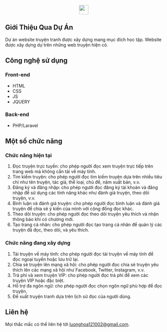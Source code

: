 
<p align="center">
<a href="https://viewer.diagrams.net/?tags=%7B%7D&highlight=0000ff&layers=1&nav=1&title=csdl_web_comics.drawio#R7Z1bc5s6EMc%2FTR5zxtwS%2B7FxejkzSdNp2mlzXjIKKIYTQD4gx3Y%2F%2FREX%2BcLSBAebxZ2dyUwiIYiQfoLVf1fixBpHi48Jm%2FrXwuPhiTnwFifW5YlpmoPBUP3KcpZFzpnjFBmTJPCKLGOdcRv84mXmoMydBR5PtwpKIUIZTLczXRHH3JVbeSxJxHy72KMIt%2F%2FrlE04yLh1WQhzfwSe9IvcoTNY53%2FiwcTX%2F9kYlEcipguXGanPPDHfyLLen1jjRAhZ%2FBUtxjzMGk%2B3S3Heh98cXVUs4bFscsKvU%2Fe%2F7%2B6N%2F%2BnmbPjpw%2Beb8e3dr9PyKs8snJU3POFxohq8qLJc6nZI50EUslilLh5FLG%2FLIwOVdv0g9K7YUsyyeqSSuU86deGLJPilyrNQHTJUhjqcyLKbrcFWidvszPKaqgqqzBd9c0Yl65ottgpesVTq2ogwZNM0eMjrl50YsWQSxBdCShGVheZ%2BIPntlLlZmbkiN6uIjHQlYdPqduKJ5IuNrLKpP3IRcZksVZHy6Klhlf1egn9eJudrigy7zPM3CDJ1Jkt1h%2BhrrztX%2FVH27w59bYK%2BVsWr%2FaxuT%2BbdlIgnPhahSFR%2BLIqOD8KwksXCYBKrZMgfs9Oy9gnU4HlXZkeB52VXvkhVWwfx5Covdmmvc76Wd55lCXX6Y5iPEV%2BdyNUVLqYiiGXeEs6F%2BlFtMx785Zw4qq5jlTbWafWTFU%2FkWMSq%2BizI%2B44rMuY8o%2BMiEZJJ9rDidmcIXhxBr5NRgmA1BME6FAcW4CBmEScSOifhDJsEG5CQhrMJkdA5CSNsEhz4bkjvp7OHMHAJh85xMExsHgz4klBmuJsEUxmImJDoHgkHHQloP7oJZ5J790wSEd0TMUQnAs4eZ1OPiMAiYiWa4BEBLUrXZ1PJE1IU2ioKTkVQsJxmnb1SHvbf2zVWIykK7ce93RiNvkgKxhkggTQFHBbQRQXjHLBAqgIOC%2BiygjGEbwjSFfCA6IGwMAJEkLCAywS%2BsjCAswYRBe49WZMoQKALC2YNECQ1ISKBryyYpDX1DAkbHYkaQTp7bZDU1FZqsnQQ045S0%2Bq8%2Ffc19EeRcdB%2B2K%2BG0PFITSaUmElqwmEBXWoyoQBNUhMOC%2BhSE9QV2Eyq9zPB0D0M%2BDJTje4YTe6nWUw28dA9D%2BgSkwkdVCREYxKBrzFBNxUJ0ahM9EBkgq8N0h1RkcAXmaBdSbojKhJNF1Idbv0M9E4EEZvQornWuqOj%2B1GLTU1nlSsDc%2F%2BdDf0OJDy2H%2FerMXQ8wqMF3Q0kPOKwgC48WtAdQdoCDgvowqP125h3il9BIQJffbShhVgENOWbK5CZ2NJMPK9YiU2NRPNg%2FU1G4iGGvn18RqINjcR8zNOrAIUHdEPRhoYihbbi8YBuLNpQYZ6ltDqyvU1gVEPWmjqY7INJRzaUjmnU72HUDxuz0RerwIHzAZKOcFhAtwgc6HfmEQtCgqF7GNDNAQdOF6YsTecioRcFAg%2F4ytEZfFOkqu7EQvcsoMesOXDu%2BBAk0vfYkoBAAAI9ZM2BngbmeWpGBqePxMPBecAPV3OgmMCeVdskhAMCDl2Gqo2H8p%2F5Z9d2npdf7obf5Ycfd27NXt7TRDwHHjkisZDoMlStFoma6UWJBPGAoUNh8wAtyoRHPHpQjwipup3C3jGoQJcnoSJFa2MwgcDXKOFqKVoHgYoEvlIJl1rTOghMJGx0rfIcWhMABO5NuPZdqxYI5PIrD1m2wu79%2Bkjh4S581Ia53X489t5ln3FSyfdfFS3fxDWLl3k%2FzGKPe2Uv8EUgf%2BpT1N93Wb7q0SJ1udgodrnUiVi1ws%2FNxMZZWXJ9Wp7S58EuLWdeqZglLn%2Bpl8sWU1P0CX8JB73dSdZ8L8Kw2fmDms5fZSZ5sz%2FzrQrXIVH%2Bjy%2FZiDlZ7whTjbkbVagq7r08aw0WuJBduZBZvVDRNuBCOaGrG28BLdTQXoRWPQl8MRExC9sCqxEdvAVRYzdEV98aG4CnsMcf2SyUYAT9O4um%2BqbLx3IL0M2moPeMc7MSRmLq996unFvG9oW6xhxacGjP5m0Yn7h0%2FVfIrGHxrQ%2Frt7wY3s692fQBr%2BnoDfh%2FzgMezmY7esAfgvo2Zs2O74y3U6%2B%2FA%2FAq9XqpDFG%2Fd%2BqhK%2BiRJc8iUZMTCi6t57p5cOmo0rlNddzDrTg5p9jSQ0zDz48vtlRHJdAKg17wgK7dDms2Sk7JBYyEA7puO6yR8kUU8ayhySzY8zbJ%2BN%2F4Htb48mjgtx74q1F0RHYBnBHk3U4sdM4Cvk1Qs4kZ2QRYOKDbBCPoAylu896NJEGBAgX%2B0pMRTSR7BQT6%2BpORCYGgKCBMJNBXoIxgyAdFAWEigb8IZQQDwwAIx%2BVpPo5QotKkf9Xnpm1%2F8rnt2%2Bc22tHT3J78iMXeTQ5pLrHVHaAB8dqAGJET%2BlADAkpOR%2F4qeGMoRU%2BDjjQOvSHfqQTJ2dXvBx4N%2BVBgO3LyOwxW7YD8Yd%2FI%2F2Oe%2BasG%2BTPi7VpGme4yXDowdXQsQG%2Bwr8Bq22%2BMrq5%2BJ6IaZ7U%2F6O2%2F05EZO97zj9vwaTG%2F4oNvVs1Ke%2BZFAVw9Sw71hmpGefTUsCod21zx2oO%2BUdvXUAQlPXwnCl4cQb30p9fWGCqftIUjCgldetNrawy9p7SBIw4KXXrSa2sMtW%2FavhGNhk5d6LVVrvkGNe3HhQRDl%2B7z%2BipDy5E228GmoksPen2VoR1Jm%2B3gAdGp%2F7y%2ByjWfD6MoG0QiutzHsb7KtNVOv4g44DaOKpkIITflSXVf%2FrXweFbifw%3D%3D"><img src="https://th.bing.com/th?id=ODLS.b5dba3be-fad8-4c10-b6a3-b5b0ac8e171d&w=18&h=18&o=6&pid=1.2" width="30" /></a>
</p>

## Giới Thiệu Qua Dự Án

Dự án website truyện tranh được xây dựng mang mục đích học tập. Website được xây dựng dự trên những web truyện hiện có.

## Công nghệ sử dụng
### Front-end
- HTML
- CSS
- JS
- JQUERY
### Back-end
- PHP/Laravel


## Một số chức năng 
### Chức năng hiện tại
1. Đọc truyện trực tuyến: cho phép người đọc xem truyện trực tiếp trên trang web mà không cần tải về máy tính.
2. Tìm kiếm truyện: cho phép người đọc tìm kiếm truyện dựa trên nhiều tiêu chí như tên truyện, tác giả, thể loại, chủ đề, năm xuất bản, v.v.
3. Đăng ký và đăng nhập: cho phép người đọc đăng ký tài khoản và đăng nhập để sử dụng các tính năng khác như đánh giá truyện, theo dõi truyện, v.v.
4. Bình luận và đánh giá truyện: cho phép người đọc bình luận và đánh giá truyện để chia sẻ ý kiến của mình với cộng đồng đọc khác.
5. Theo dõi truyện: cho phép người đọc theo dõi truyện yêu thích và nhận thông báo khi có chương mới.
6. Tạo trang cá nhân: cho phép người đọc tạo trang cá nhân để quản lý các truyện đã đọc, theo dõi, và yêu thích.
### Chức năng đang xây dựng
1. Tải truyện về máy tính: cho phép người đọc tải truyện về máy tính để đọc ngoại tuyến hoặc lưu trữ lại.
2. Chia sẻ truyện lên mạng xã hội: cho phép người đọc chia sẻ truyện yêu thích lên các mạng xã hội như Facebook, Twitter, Instagram, v.v.
3. Trả phí và xem truyện VIP: cho phép người đọc trả phí để xem các truyện VIP hoặc đặc biệt.
4. Hỗ trợ đa ngôn ngữ: cho phép người đọc chọn ngôn ngữ phù hợp để đọc truyện.
5. Đề xuất truyện tranh dựa trên lịch sử đọc của người dùng.
## Liên hệ

Mọi thắc mắc có thể liên hệ tới [luonghoa121002@gmail.com]().
